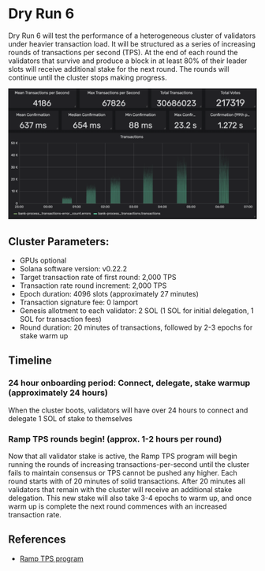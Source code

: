 # Dry Run 6

Dry Run 6 will test the performance of a heterogeneous cluster of validators under heavier transaction load. It will be structured as a series of increasing rounds of transactions per second \(TPS\). At the end of each round the validators that survive and produce a block in at least 80% of their leader slots will receive additional stake for the next round. The rounds will continue until the cluster stops making progress.

![Ramp TPS rounds visualized](../../.gitbook/assets/ramp-tps-rounds.png)

## Cluster Parameters:

* GPUs optional
* Solana software version: v0.22.2
* Target transaction rate of first round: 2,000 TPS
* Transaction rate round increment: 2,000 TPS
* Epoch duration: 4096 slots \(approximately 27 minutes\)
* Transaction signature fee: 0 lamport
* Genesis allotment to each validator: 2 SOL \(1 SOL for initial delegation, 1 SOL for transaction fees\)
* Round duration: 20 minutes of transactions, followed by 2-3 epochs for stake warm up

## Timeline

### 24 hour onboarding period: Connect, delegate, stake warmup \(approximately 24 hours\)

When the cluster boots, validators will have over 24 hours to connect and delegate 1 SOL of stake to themselves

### Ramp TPS rounds begin! \(approx. 1-2 hours per round\)

Now that all validator stake is active, the Ramp TPS program will begin running the rounds of increasing transactions-per-second until the cluster fails to maintain consensus or TPS cannot be pushed any higher. Each round starts with of 20 minutes of solid transactions. After 20 minutes all validators that remain with the cluster will receive an additional stake delegation. This new stake will also take 3-4 epochs to warm up, and once warm up is complete the next round commences with an increased transaction rate.

## References

* [Ramp TPS program](https://github.com/solana-labs/tour-de-sol/tree/master/ramp-tps)

